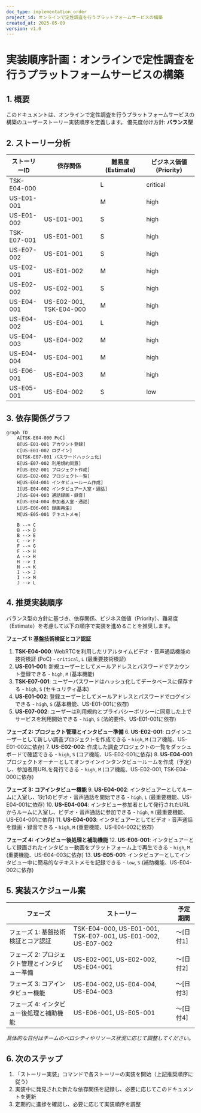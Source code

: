 ```yaml
---
doc_type: implementation_order
project_id: オンラインで定性調査を行うプラットフォームサービスの構築
created_at: 2025-05-09
version: v1.0
---
```


# 実装順序計画：オンラインで定性調査を行うプラットフォームサービスの構築

## 1. 概要

このドキュメントは、オンラインで定性調査を行うプラットフォームサービスの構築のユーザーストーリー実装順序を定義します。
優先度付け方針: **バランス型**

## 2. ストーリー分析

| ストーリーID  | 依存関係                                  | 難易度 (Estimate) | ビジネス価値 (Priority) |
|---------------|-------------------------------------------|-------------------|-------------------------|
| TSK-E04-000   |                                           | L                 | critical                |
| US-E01-001    |                                           | M                 | high                    |
| US-E01-002    | US-E01-001                                | S                 | high                    |
| TSK-E07-001   | US-E01-001                                | S                 | high                    |
| US-E07-002    | US-E01-001                                | S                 | high                    |
| US-E02-001    | US-E01-002                                | M                 | high                    |
| US-E02-002    | US-E02-001                                | S                 | high                    |
| US-E04-001    | US-E02-001, TSK-E04-000                   | M                 | high                    |
| US-E04-002    | US-E04-001                                | L                 | high                    |
| US-E04-003    | US-E04-002                                | M                 | high                    |
| US-E04-004    | US-E04-001                                | M                 | high                    |
| US-E06-001    | US-E04-003                                | M                 | high                    |
| US-E05-001    | US-E04-002                                | S                 | low                     |

## 3. 依存関係グラフ

```mermaid
graph TD
    A[TSK-E04-000 PoC]
    B[US-E01-001 アカウント登録]
    C[US-E01-002 ログイン]
    D[TSK-E07-001 パスワードハッシュ化]
    E[US-E07-002 利用規約同意]
    F[US-E02-001 プロジェクト作成]
    G[US-E02-002 プロジェクト一覧]
    H[US-E04-001 インタビュールーム作成]
    I[US-E04-002 インタビュアー入室・通話]
    J[US-E04-003 通話録画・録音]
    K[US-E04-004 参加者入室・通話]
    L[US-E06-001 録画再生]
    M[US-E05-001 テキストメモ]

    B --> C
    B --> D
    B --> E
    C --> F
    F --> G
    F --> H
    A --> H
    H --> I
    H --> K
    I --> J
    I --> M
    J --> L
```

## 4. 推奨実装順序

バランス型の方針に基づき、依存関係、ビジネス価値（Priority）、難易度（Estimate）を考慮して以下の順序で実装を進めることを推奨します。

**フェーズ 1: 基盤技術検証とコア認証**
1.  **TSK-E04-000**: WebRTCを利用したリアルタイムビデオ・音声通話機能の技術検証 (PoC) - `critical`, `L` (最重要技術検証)
2.  **US-E01-001**: 新規ユーザーとしてメールアドレスとパスワードでアカウント登録できる - `high`, `M` (基本機能)
3.  **TSK-E07-001**: ユーザーパスワードはハッシュ化してデータベースに保存する - `high`, `S` (セキュリティ基本)
4.  **US-E01-002**: 登録ユーザーとしてメールアドレスとパスワードでログインできる - `high`, `S` (基本機能、US-E01-001に依存)
5.  **US-E07-002**: ユーザーは利用規約とプライバシーポリシーに同意した上でサービスを利用開始できる - `high`, `S` (法的要件、US-E01-001に依存)

**フェーズ 2: プロジェクト管理とインタビュー準備**
6.  **US-E02-001**: ログインユーザーとして新しい調査プロジェクトを作成できる - `high`, `M` (コア機能、US-E01-002に依存)
7.  **US-E02-002**: 作成した調査プロジェクトの一覧をダッシュボードで確認できる - `high`, `S` (コア機能、US-E02-001に依存)
8.  **US-E04-001**: プロジェクトオーナーとしてオンラインインタンタビュールームを作成（予定）し、参加者用URLを発行できる - `high`, `M` (コア機能、US-E02-001, TSK-E04-000に依存)

**フェーズ 3: コアインタビュー機能**
9.  **US-E04-002**: インタビュアーとしてルームに入室し、1対1のビデオ・音声通話を開始できる - `high`, `L` (最重要機能、US-E04-001に依存)
10. **US-E04-004**: インタビュー参加者として発行されたURLからルームに入室し、ビデオ・音声通話に参加できる - `high`, `M` (最重要機能、US-E04-001に依存)
11. **US-E04-003**: インタビュアーとしてビデオ・音声通話を録画・録音できる - `high`, `M` (重要機能、US-E04-002に依存)

**フェーズ 4: インタビュー後処理と補助機能**
12. **US-E06-001**: インタビュアーとして録画されたインタビュー動画をプラットフォーム上で再生できる - `high`, `M` (重要機能、US-E04-003に依存)
13. **US-E05-001**: インタビュアーとしてインタビュー中に簡易的なテキストメモを記録できる - `low`, `S` (補助機能、US-E04-002に依存)

## 5. 実装スケジュール案

| フェーズ                                 | ストーリー                                                                                                                                                                                             | 予定期間   |
|------------------------------------------|----------------------------------------------------------------------------------------------------------------------------------------------------------------------------------------------------|------------|
| フェーズ 1: 基盤技術検証とコア認証       | TSK-E04-000, US-E01-001, TSK-E07-001, US-E01-002, US-E07-002                                                                                                                                       | 〜[日付1] |
| フェーズ 2: プロジェクト管理とインタビュー準備 | US-E02-001, US-E02-002, US-E04-001                                                                                                                                                               | 〜[日付2] |
| フェーズ 3: コアインタビュー機能         | US-E04-002, US-E04-004, US-E04-003                                                                                                                                                                 | 〜[日付3] |
| フェーズ 4: インタビュー後処理と補助機能   | US-E06-001, US-E05-001                                                                                                                                                                             | 〜[日付4] |

*具体的な日付はチームのベロシティやリソース状況に応じて調整してください。*

## 6. 次のステップ

1. 「ストーリー実装」コマンドで各ストーリーの実装を開始（上記推奨順序に従う）
2. 実装中に発見された新たな依存関係を記録し、必要に応じてこのドキュメントを更新
3. 定期的に進捗を確認し、必要に応じて実装順序を調整
